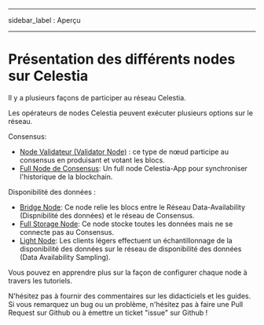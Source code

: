 - - -
sidebar_label : Aperçu
- - -

# Présentation des différents nodes sur Celestia

Il y a plusieurs façons de participer au réseau Celestia.

Les opérateurs de nodes Celestia peuvent exécuter plusieurs options sur le réseau.

Consensus:

* [Node Validateur (Validator Node)](./validator-node.md) : ce type de nœud participe au consensus en produisant et votant les blocs.
* [Full Node de Consensus](./consensus-full-node.md): Un full node Celestia-App pour synchroniser l'historique de la blockchain.

Disponibilité des données :

* [Bridge Node](./bridge-node.md): Ce node relie les blocs entre le Réseau Data-Availability (Dispnibilité des données) et le réseau de Consensus.
* [Full Storage Node](./full-storage-node.md): Ce node stocke toutes les données mais ne se connecte pas au Consensus.
* [Light Node](./light-node.md): Les clients légers effectuent un échantillonnage de la disponibilité des données sur le réseau de disponibilité des données (Data Availability Sampling).

Vous pouvez en apprendre plus sur la façon de configurer chaque node à travers les tutoriels.

N'hésitez pas à fournir des commentaires sur les didacticiels et les guides. Si vous remarquez un bug ou un problème, n'hésitez pas à faire une Pull Request sur Github ou à émettre un ticket "issue" sur Github !
